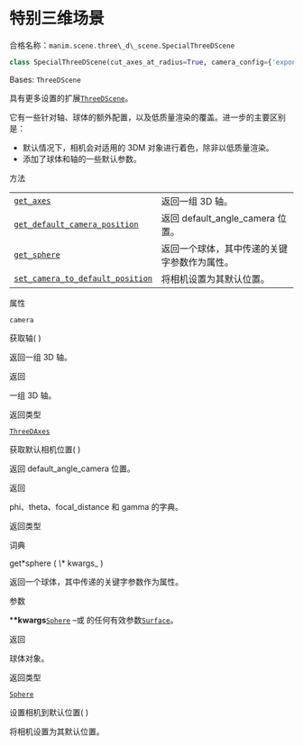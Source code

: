# 特别三维场景

合格名称：`manim.scene.three\_d\_scene.SpecialThreeDScene`

```py
class SpecialThreeDScene(cut_axes_at_radius=True, camera_config={'exponential_projection': True, 'should_apply_shading': True}, three_d_axes_config={'axis_config': {'numbers_with_elongated_ticks': [0, 1, 2], 'stroke_width': 2, 'tick_frequency': 1, 'unit_size': 2}, 'num_axis_pieces': 1}, sphere_config={'radius': 2, 'resolution': (24, 48)}, default_angled_camera_position={'phi': 1.2217304763960306, 'theta': - 1.9198621771937625}, low_quality_config={'camera_config': {'should_apply_shading': False}, 'sphere_config': {'resolution': (12, 24)}, 'three_d_axes_config': {'num_axis_pieces': 1}}, **kwargs)
```

Bases: `ThreeDScene`

具有更多设置的扩展[`ThreeDScene`]()。

它有一些针对轴、球体的额外配置，以及低质量渲染的覆盖。进一步的主要区别是：

- 默认情况下，相机会对适用的 3DM 对象进行着色，除非以低质量渲染。
- 添加了球体和轴的一些默认参数。


方法

|||
|-|-|
[`get_axes`]()|返回一组 3D 轴。
[`get_default_camera_position`]()|返回 default_angle_camera 位置。
[`get_sphere`]()|返回一个球体，其中传递的关键字参数作为属性。
[`set_camera_to_default_position`]()|将相机设置为其默认位置。



属性

`camera`


获取轴( )

返回一组 3D 轴。

返回

一组 3D 轴。

返回类型

[`ThreeDAxes`]()

获取默认相机位置( )

返回 default_angle_camera 位置。

返回

phi、theta、focal_distance 和 gamma 的字典。

返回类型

词典

get*sphere ( *\\*\* kwargs\_ )

返回一个球体，其中传递的关键字参数作为属性。

参数

\***\*kwargs**[`Sphere`]() –或 的任何有效参数[`Surface`]()。

返回

球体对象。

返回类型

[`Sphere`]()

设置相机到默认位置( )

将相机设置为其默认位置。
